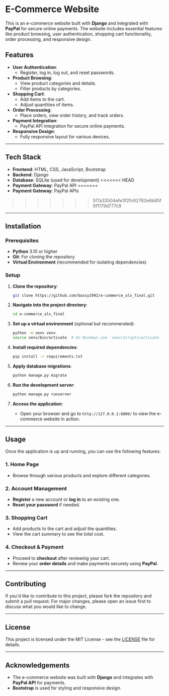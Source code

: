 # E-Commerce Website

This is an e-commerce website built with **Django** and integrated with **PayPal** for secure online payments. The website includes essential features like product browsing, user authentication, shopping cart functionality, order processing, and responsive design.

## Features

- **User Authentication**: 
  - Register, log in, log out, and reset passwords.
- **Product Browsing**: 
  - View product categories and details.
  - Filter products by categories.
- **Shopping Cart**: 
  - Add items to the cart.
  - Adjust quantities of items.
- **Order Processing**: 
  - Place orders, view order history, and track orders.
- **Payment Integration**: 
  - PayPal API integration for secure online payments.
- **Responsive Design**: 
  - Fully responsive layout for various devices.

---

## Tech Stack

- **Frontend**: HTML, CSS, JavaScript, Bootstrap
- **Backend**: Django
- **Database**: SQLite (used for development)
<<<<<<< HEAD
- **Payment Gateway**: PayPal API
=======
- **Payment Gateway**: PayPal APIs
>>>>>>> 5f7a33504efe3f2fc62782e8b85f0f1179d777c9

---

## Installation

### Prerequisites

- **Python** 3.10 or higher
- **Git**: For cloning the repository
- **Virtual Environment** (recommended for isolating dependencies)

### Setup

1. **Clone the repository**:

    ```bash
    git clone https://github.com/bassy1992/e-commerce_alx_final.git
    ```

2. **Navigate into the project directory**:

    ```bash
    cd e-commerce_alx_final
    ```

3. **Set up a virtual environment** (optional but recommended):

    ```bash
    python -m venv venv
    source venv/bin/activate  # On Windows use `venv\Scripts\activate`
    ```

4. **Install required dependencies**:

    ```bash
    pip install -r requirements.txt
    ```

5. **Apply database migrations**:

    ```bash
    python manage.py migrate
    ```

6. **Run the development server**:

    ```bash
    python manage.py runserver
    ```

7. **Access the application**:
    - Open your browser and go to `http://127.0.0.1:8000/` to view the e-commerce website in action.

---

## Usage

Once the application is up and running, you can use the following features:

### 1. **Home Page**
   - Browse through various products and explore different categories.

### 2. **Account Management**
   - **Register** a new account or **log in** to an existing one.
   - **Reset your password** if needed.

### 3. **Shopping Cart**
   - Add products to the cart and adjust the quantities.
   - View the cart summary to see the total cost.

### 4. **Checkout & Payment**
   - Proceed to **checkout** after reviewing your cart.
   - Review your **order details** and make payments securely using **PayPal**.

---

## Contributing

If you'd like to contribute to this project, please fork the repository and submit a pull request. For major changes, please open an issue first to discuss what you would like to change.

---

## License

This project is licensed under the MIT License - see the [LICENSE](LICENSE) file for details.

---

## Acknowledgements

- The e-commerce website was built with **Django** and integrates with **PayPal API** for payments.
- **Bootstrap** is used for styling and responsive design.

